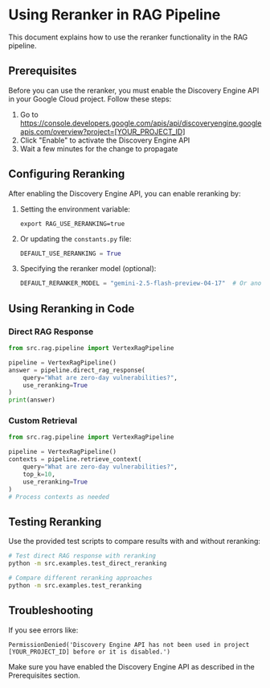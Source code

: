 # Using Reranker in RAG Pipeline

This document explains how to use the reranker functionality in the RAG pipeline.

## Prerequisites

Before you can use the reranker, you must enable the Discovery Engine API in your Google Cloud project. Follow these steps:

1. Go to https://console.developers.google.com/apis/api/discoveryengine.googleapis.com/overview?project=[YOUR_PROJECT_ID]
2. Click "Enable" to activate the Discovery Engine API
3. Wait a few minutes for the change to propagate

## Configuring Reranking

After enabling the Discovery Engine API, you can enable reranking by:

1. Setting the environment variable:
   ```
   export RAG_USE_RERANKING=true
   ```

2. Or updating the `constants.py` file:
   ```python
   DEFAULT_USE_RERANKING = True
   ```

3. Specifying the reranker model (optional):
   ```python
   DEFAULT_RERANKER_MODEL = "gemini-2.5-flash-preview-04-17"  # Or another compatible model
   ```

## Using Reranking in Code

### Direct RAG Response

```python
from src.rag.pipeline import VertexRagPipeline

pipeline = VertexRagPipeline()
answer = pipeline.direct_rag_response(
    query="What are zero-day vulnerabilities?",
    use_reranking=True
)
print(answer)
```

### Custom Retrieval

```python
from src.rag.pipeline import VertexRagPipeline

pipeline = VertexRagPipeline()
contexts = pipeline.retrieve_context(
    query="What are zero-day vulnerabilities?",
    top_k=10,
    use_reranking=True
)
# Process contexts as needed
```

## Testing Reranking

Use the provided test scripts to compare results with and without reranking:

```bash
# Test direct RAG response with reranking
python -m src.examples.test_direct_reranking

# Compare different reranking approaches
python -m src.examples.test_reranking
```

## Troubleshooting

If you see errors like:

```
PermissionDenied('Discovery Engine API has not been used in project [YOUR_PROJECT_ID] before or it is disabled.')
```

Make sure you have enabled the Discovery Engine API as described in the Prerequisites section.